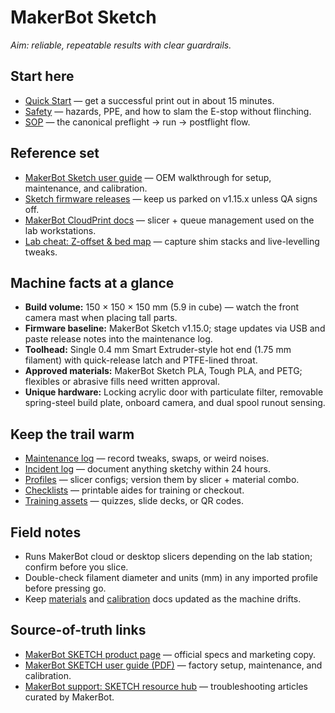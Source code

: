 # MakerBot Sketch

_Aim: reliable, repeatable results with clear guardrails._

## Start here
- [Quick Start](./quickstart.md) — get a successful print out in about 15 minutes.
- [Safety](./safety.md) — hazards, PPE, and how to slam the E-stop without flinching.
- [SOP](./sop.md) — the canonical preflight → run → postflight flow.

## Reference set
- [MakerBot Sketch user guide](https://support.makerbot.com/s/article/1667416351114) — OEM walkthrough for setup, maintenance, and calibration.
- [Sketch firmware releases](https://support.makerbot.com/s/article/1667416351090-SKETCH-Firmware-Release-Notes) — keep us parked on v1.15.x unless QA signs off.
- [MakerBot CloudPrint docs](https://support.makerbot.com/s/article/1667416350874-MakerBot-CloudPrint-Overview) — slicer + queue management used on the lab workstations.
- [Lab cheat: Z-offset & bed map](./calibration.md) — capture shim stacks and live-levelling tweaks.

## Machine facts at a glance
- **Build volume:** 150 × 150 × 150 mm (5.9 in cube) — watch the front camera mast when placing tall parts.
- **Firmware baseline:** MakerBot Sketch v1.15.0; stage updates via USB and paste release notes into the maintenance log.
- **Toolhead:** Single 0.4 mm Smart Extruder-style hot end (1.75 mm filament) with quick-release latch and PTFE-lined throat.
- **Approved materials:** MakerBot Sketch PLA, Tough PLA, and PETG; flexibles or abrasive fills need written approval.
- **Unique hardware:** Locking acrylic door with particulate filter, removable spring-steel build plate, onboard camera, and dual spool runout sensing.

## Keep the trail warm
- [Maintenance log](./logs/maintenance-log.csv) — record tweaks, swaps, or weird noises.
- [Incident log](./logs/incident-log.csv) — document anything sketchy within 24 hours.
- [Profiles](./profiles/) — slicer configs; version them by slicer + material combo.
- [Checklists](./checklists/) — printable aides for training or checkout.
- [Training assets](./training/) — quizzes, slide decks, or QR codes.

## Field notes
- Runs MakerBot cloud or desktop slicers depending on the lab station; confirm before you slice.
- Double-check filament diameter and units (mm) in any imported profile before pressing go.
- Keep [materials](./materials.md) and [calibration](./calibration.md) docs updated as the machine drifts.

## Source-of-truth links
- [MakerBot SKETCH product page](https://www.makerbot.com/3d-printers/sketch/) — official specs and marketing copy.
- [MakerBot SKETCH user guide (PDF)](https://downloads.makerbot.com/manuals/MakerBot_SKETCH_User_Guide.pdf) — factory setup, maintenance, and calibration.
- [MakerBot support: SKETCH resource hub](https://support.makerbot.com/s/article/1667416063529) — troubleshooting articles curated by MakerBot.

